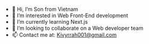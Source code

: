 - 👋 Hi, I’m Son from Vietnam
- 👀 I’m interested in Web Front-End development
- 🌱 I’m currently learning Next.js
- 💞️ I’m looking to collaborate on a Web developer team
- 📫 Contact me at: Kivyrrah001@gmail.com

<!---
Kivyrrah/Kivyrrah is a ✨ special ✨ repository because its `README.md` (this file) appears on your GitHub profile.
You can click the Preview link to take a look at your changes.
--->
